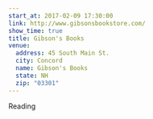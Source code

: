 ```yaml
---
start_at: 2017-02-09 17:30:00
link: http://www.gibsonsbookstore.com/
show_time: true
title: Gibson's Books
venue:
  address: 45 South Main St.
  city: Concord
  name: Gibson's Books
  state: NH
  zip: "03301"
---
```


Reading

